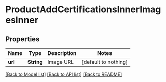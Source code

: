 # ProductAddCertificationsInnerImagesInner


## Properties
Name | Type | Description | Notes
------------ | ------------- | ------------- | -------------
**url** | **String** | Image URL | [default to nothing]


[[Back to Model list]](../README.md#models) [[Back to API list]](../README.md#api-endpoints) [[Back to README]](../README.md)


